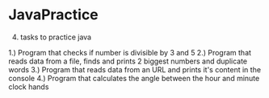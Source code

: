 # JavaPractice
4. tasks to practice java 


1.) Program that checks if number is divisible by 3 and 5
2.) Program that reads data from a file, finds and prints 2 biggest numbers and duplicate words
3.) Program that reads data from an URL and prints it's content in the console
4.) Program that calculates the angle between the hour and minute clock hands

